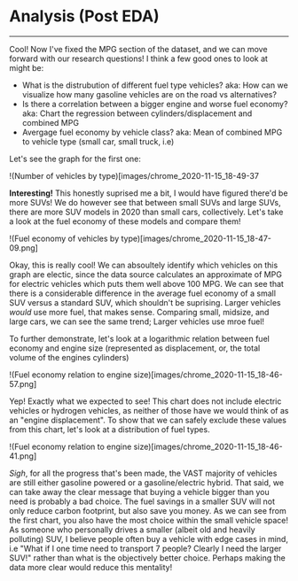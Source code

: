 # Analysis (Post EDA)
---

Cool! Now I've fixed the MPG section of the dataset, and we can move forward with our research questions! I think a few good ones to look at might be:
- What is the distrubution of different fuel type vehicles? aka: How can we visualize how many gasoline vehicles are on the road vs alternatives?
- Is there a correlation between a bigger engine and worse fuel economy? aka: Chart the regression between cylinders/displacement and combined MPG
- Avergage fuel economy by vehicle class? aka: Mean of combined MPG to vehicle type (small car, small truck, i.e) 

Let's see the graph for the first one:

!(Number of vehicles by type)[images/chrome_2020-11-15_18-49-37

**Interesting!** This honestly suprised me a bit, I would have figured there'd be more SUVs! We do however see that between small SUVs and large SUVs, there are more SUV models in 2020 than small cars, collectively. Let's take a look at the fuel economy of these models and compare them!

!(Fuel economy of vehicles by type)[images/chrome_2020-11-15_18-47-09.png]

Okay, this is really cool! We can absoultely identify which vehicles on this graph are electic, since the data source calculates an approximate of MPG for electric vehicles which puts them well above 100 MPG. We can see that there is a considerable difference in the average fuel economy of a small SUV versus a standard SUV, which shouldn't be suprising. Larger vehicles *would* use more fuel, that makes sense. Comparing small, midsize, and large cars, we can see the same trend; Larger vehicles use mroe fuel!

To further demonstrate, let's look at a logarithmic relation between fuel economy and engine size (represented as displacement, or, the total volume of the engines cylinders)

!(Fuel economy relation to engine size)[images/chrome_2020-11-15_18-46-57.png]

Yep! Exactly what we expected to see! This chart does not include electric vehicles or hydrogen vehicles, as neither of those have we would think of as an "engine displacement". To show that we can safely exclude these values from this chart, let's look at a distribution of fuel types.

!(Fuel economy relation to engine size)[images/chrome_2020-11-15_18-46-41.png]

*Sigh*, for all the progress that's been made, the VAST majority of vehicles are still either gasoline powered or a gasoline/electric hybrid. That said, we can take away the clear message that buying a vehicle bigger than you need is probably a bad choice. The fuel savings in a smaller SUV will not only reduce carbon footprint, but also save you money. As we can see from the first chart, you also have the most choice within the small vehicle space! As someone who personally drives a smaller (albeit old and heavily polluting) SUV, I believe people often buy a vehicle with edge cases in mind, i.e "What if I one time need to transport 7 people? Clearly I need the larger SUV!" rather than what is the objectively better choice. Perhaps making the data more clear would reduce this mentality!
